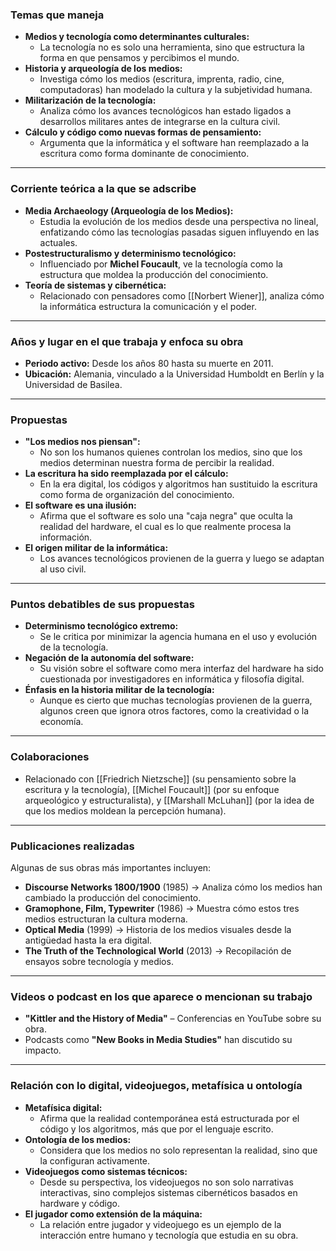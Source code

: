 ### **Temas que maneja**

- **Medios y tecnología como determinantes culturales:**
    - La tecnología no es solo una herramienta, sino que estructura la forma en que pensamos y percibimos el mundo.
- **Historia y arqueología de los medios:**
    - Investiga cómo los medios (escritura, imprenta, radio, cine, computadoras) han modelado la cultura y la subjetividad humana.
- **Militarización de la tecnología:**
    - Analiza cómo los avances tecnológicos han estado ligados a desarrollos militares antes de integrarse en la cultura civil.
- **Cálculo y código como nuevas formas de pensamiento:**
    - Argumenta que la informática y el software han reemplazado a la escritura como forma dominante de conocimiento.

---

### **Corriente teórica a la que se adscribe**

- **Media Archaeology (Arqueología de los Medios):**
    - Estudia la evolución de los medios desde una perspectiva no lineal, enfatizando cómo las tecnologías pasadas siguen influyendo en las actuales.
- **Postestructuralismo y determinismo tecnológico:**
    - Influenciado por **Michel Foucault**, ve la tecnología como la estructura que moldea la producción del conocimiento.
- **Teoría de sistemas y cibernética:**
    - Relacionado con pensadores como [[Norbert Wiener]], analiza cómo la informática estructura la comunicación y el poder.

---

### **Años y lugar en el que trabaja y enfoca su obra**

- **Periodo activo:** Desde los años 80 hasta su muerte en 2011.
- **Ubicación:** Alemania, vinculado a la Universidad Humboldt en Berlín y la Universidad de Basilea.

---

### **Propuestas**

- **"Los medios nos piensan":**
    - No son los humanos quienes controlan los medios, sino que los medios determinan nuestra forma de percibir la realidad.
- **La escritura ha sido reemplazada por el cálculo:**
    - En la era digital, los códigos y algoritmos han sustituido la escritura como forma de organización del conocimiento.
- **El software es una ilusión:**
    - Afirma que el software es solo una "caja negra" que oculta la realidad del hardware, el cual es lo que realmente procesa la información.
- **El origen militar de la informática:**
    - Los avances tecnológicos provienen de la guerra y luego se adaptan al uso civil.

---

### **Puntos debatibles de sus propuestas**

- **Determinismo tecnológico extremo:**
    - Se le critica por minimizar la agencia humana en el uso y evolución de la tecnología.
- **Negación de la autonomía del software:**
    - Su visión sobre el software como mera interfaz del hardware ha sido cuestionada por investigadores en informática y filosofía digital.
- **Énfasis en la historia militar de la tecnología:**
    - Aunque es cierto que muchas tecnologías provienen de la guerra, algunos creen que ignora otros factores, como la creatividad o la economía.

---

### **Colaboraciones**

- Relacionado con [[Friedrich Nietzsche]] (su pensamiento sobre la escritura y la tecnología), [[Michel Foucault]] (por su enfoque arqueológico y estructuralista), y [[Marshall McLuhan]] (por la idea de que los medios moldean la percepción humana).

---

### **Publicaciones realizadas**

Algunas de sus obras más importantes incluyen:

- **Discourse Networks 1800/1900** (1985) → Analiza cómo los medios han cambiado la producción del conocimiento.
- **Gramophone, Film, Typewriter** (1986) → Muestra cómo estos tres medios estructuran la cultura moderna.
- **Optical Media** (1999) → Historia de los medios visuales desde la antigüedad hasta la era digital.
- **The Truth of the Technological World** (2013) → Recopilación de ensayos sobre tecnología y medios.

---

### **Videos o podcast en los que aparece o mencionan su trabajo**

- **"Kittler and the History of Media"** – Conferencias en YouTube sobre su obra.
- Podcasts como **"New Books in Media Studies"** han discutido su impacto.

---

### **Relación con lo digital, videojuegos, metafísica u ontología**

- **Metafísica digital:**
    - Afirma que la realidad contemporánea está estructurada por el código y los algoritmos, más que por el lenguaje escrito.
- **Ontología de los medios:**
    - Considera que los medios no solo representan la realidad, sino que la configuran activamente.
- **Videojuegos como sistemas técnicos:**
    - Desde su perspectiva, los videojuegos no son solo narrativas interactivas, sino complejos sistemas cibernéticos basados en hardware y código.
- **El jugador como extensión de la máquina:**
    - La relación entre jugador y videojuego es un ejemplo de la interacción entre humano y tecnología que estudia en su obra.